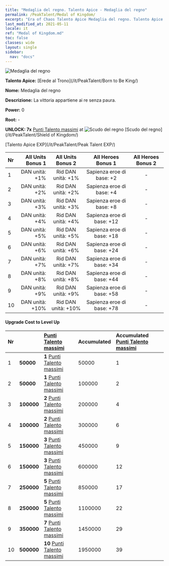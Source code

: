 ```yaml
---
title: "Medaglia del regno. Talento Apice - Medaglia del regno"
permalink: /PeakTalent/Medal of Kingdom/
excerpt: "Era of Chaos Talento Apice Medaglia del regno. Talento Apice Medaglia del regno. Medaglia del regno"
last_modified_at: 2021-05-11
locale: it
ref: "Medal of Kingdom.md"
toc: false
classes: wide
layout: single
sidebar:
  nav: "docs"
---
```


  ![Medaglia del regno](/images/pt/talent_4403.png)

  **Talento Apice:** [Erede al Trono](/it/PeakTalent/Born to Be King/)

  **Nome:** Medaglia del regno

  **Descrizione:** La vittoria appartiene ai re senza paura.

  **Power:** 0

  **Root:** -

  **UNLOCK: 7x** [Punti Talento massimi](/ItemsIT/con_934/) at ![Scudo del regno](/images/pt/talent_4402.png) [Scudo del regno](/it/PeakTalent/Shield of Kingdom/)

  [Talento Apice EXP](/it/PeakTalent/Peak Talent EXP/)

  | Nr | All Units Bonus 1 | All Units Bonus 2 | All Heroes Bonus 1 | All Heroes Bonus 2 |
  |:---|--------------:|:-------------:|:-------------:|:-------------:|
  | 1 | DAN unità: +1% | Rid DAN unità: +1% | Sapienza eroe di base: +2 | - |
  | 2 | DAN unità: +2% | Rid DAN unità: +2% | Sapienza eroe di base: +4 | - |
  | 3 | DAN unità: +3% | Rid DAN unità: +3% | Sapienza eroe di base: +8 | - |
  | 4 | DAN unità: +4% | Rid DAN unità: +4% | Sapienza eroe di base: +12 | - |
  | 5 | DAN unità: +5% | Rid DAN unità: +5% | Sapienza eroe di base: +18 | - |
  | 6 | DAN unità: +6% | Rid DAN unità: +6% | Sapienza eroe di base: +24 | - |
  | 7 | DAN unità: +7% | Rid DAN unità: +7% | Sapienza eroe di base: +34 | - |
  | 8 | DAN unità: +8% | Rid DAN unità: +8% | Sapienza eroe di base: +44 | - |
  | 9 | DAN unità: +9% | Rid DAN unità: +9% | Sapienza eroe di base: +58 | - |
  | 10 | DAN unità: +10% | Rid DAN unità: +10% | Sapienza eroe di base: +78 | - |


#### Upgrade Cost to Level Up

  | Nr | <i class="fas fa-coins"/> | [Punti Talento massimi](/ItemsIT/con_934/) | Accumulated <i class="fas fa-coins"/> | Accumulated [Punti Talento massimi](/ItemsIT/con_934/) |
  |:---|:--------------|:-------------|:-------------|:-------------|
  | 1 | **50000** | **1** [Punti Talento massimi](/ItemsIT/con_934/) | 50000 | 1 |
  | 2 | **50000** | **1** [Punti Talento massimi](/ItemsIT/con_934/) | 100000 | 2 |
  | 3 | **100000** | **2** [Punti Talento massimi](/ItemsIT/con_934/) | 200000 | 4 |
  | 4 | **100000** | **2** [Punti Talento massimi](/ItemsIT/con_934/) | 300000 | 6 |
  | 5 | **150000** | **3** [Punti Talento massimi](/ItemsIT/con_934/) | 450000 | 9 |
  | 6 | **150000** | **3** [Punti Talento massimi](/ItemsIT/con_934/) | 600000 | 12 |
  | 7 | **250000** | **5** [Punti Talento massimi](/ItemsIT/con_934/) | 850000 | 17 |
  | 8 | **250000** | **5** [Punti Talento massimi](/ItemsIT/con_934/) | 1100000 | 22 |
  | 9 | **350000** | **7** [Punti Talento massimi](/ItemsIT/con_934/) | 1450000 | 29 |
  | 10 | **500000** | **10** [Punti Talento massimi](/ItemsIT/con_934/) | 1950000 | 39 |
